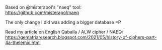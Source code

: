 Based on @misterapol's "naeq" tool:<br>
https://github.com/misterapol/naeq

The only change I did was adding a bigger database =P<br>

Read my article on English Qaballa / ALW cipher / NAEQ:<br>
https://gematriaresearch.blogspot.com/2021/05/history-of-ciphers-part-4a-thelemic.html

